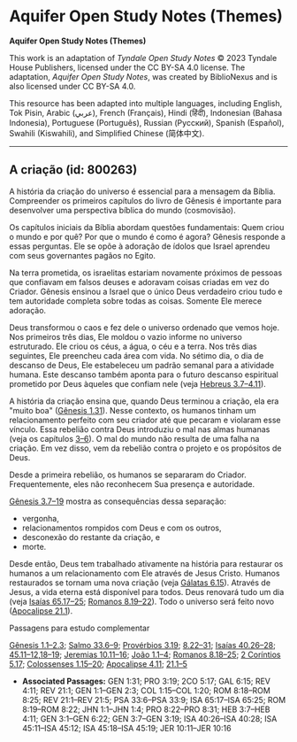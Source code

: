 # Aquifer Open Study Notes (Themes)

**Aquifer Open Study Notes (Themes)**

This work is an adaptation of *Tyndale Open Study Notes* © 2023 Tyndale House Publishers, licensed under the CC BY\-SA 4\.0 license. The adaptation, *Aquifer Open Study Notes*, was created by BiblioNexus and is also licensed under CC BY\-SA 4\.0\.

This resource has been adapted into multiple languages, including English, Tok Pisin, Arabic (عربي), French (Français), Hindi (हिंदी), Indonesian (Bahasa Indonesia), Portuguese (Português), Russian (Русский), Spanish (Español), Swahili (Kiswahili), and Simplified Chinese (简体中文).



--------------------------------

## A criação (id: 800263)

A história da criação do universo é essencial para a mensagem da Bíblia. Compreender os primeiros capítulos do livro de Gênesis é importante para desenvolver uma perspectiva bíblica do mundo (cosmovisão).

Os capítulos iniciais da Bíblia abordam questões fundamentais: Quem criou o mundo e por quê? Por que o mundo é como é agora? Gênesis responde a essas perguntas. Ele se opõe à adoração de ídolos que Israel aprendeu com seus governantes pagãos no Egito.

Na terra prometida, os israelitas estariam novamente próximos de pessoas que confiavam em falsos deuses e adoravam coisas criadas em vez do Criador. Gênesis ensinou a Israel que o único Deus verdadeiro criou tudo e tem autoridade completa sobre todas as coisas. Somente Ele merece adoração.

Deus transformou o caos e fez dele o universo ordenado que vemos hoje. Nos primeiros três dias, Ele moldou o vazio informe no universo estruturado. Ele criou os céus, a água, o céu e a terra. Nos três dias seguintes, Ele preencheu cada área com vida. No sétimo dia, o dia de descanso de Deus, Ele estabeleceu um padrão semanal para a atividade humana. Este descanso também aponta para o futuro descanso espiritual prometido por Deus àqueles que confiam nele (veja [Hebreus 3\.7–4\.11](https://ref.ly/Heb3:7-Heb4:11)).

A história da criação ensina que, quando Deus terminou a criação, ela era "muito boa" ([Gênesis 1\.31](https://ref.ly/Gen1:31)). Nesse contexto, os humanos tinham um relacionamento perfeito com seu criador até que pecaram e violaram esse vínculo. Essa rebelião contra Deus introduziu o mal nas almas humanas (veja os capítulos [3–6](https://ref.ly/Gen3:1-Gen6:22)). O mal do mundo não resulta de uma falha na criação. Em vez disso, vem da rebelião contra o projeto e os propósitos de Deus.

Desde a primeira rebelião, os humanos se separaram do Criador. Frequentemente, eles não reconhecem Sua presença e autoridade.

[Gênesis 3\.7–19](https://ref.ly/Gen3:7-Gen3:19) mostra as consequências dessa separação:

* vergonha,
* relacionamentos rompidos com Deus e com os outros,
* desconexão do restante da criação, e
* morte.

Desde então, Deus tem trabalhado ativamente na história para restaurar os humanos a um relacionamento com Ele através de Jesus Cristo. Humanos restaurados se tornam uma nova criação (veja [Gálatas 6\.15](https://ref.ly/Gal6:15)). Através de Jesus, a vida eterna está disponível para todos. Deus renovará tudo um dia (veja [Isaías 65\.17–25](https://ref.ly/Isa65:17-Isa65:25); [Romanos 8\.19–22](https://ref.ly/Rom8:19-Rom8:22)). Todo o universo será feito novo ([Apocalipse 21\.1](https://ref.ly/Rev21:1)).

Passagens para estudo complementar

[Gênesis 1\.1–2\.3](https://ref.ly/Gen1:1-Gen2:3); [Salmo 33\.6–9](https://ref.ly/Ps33:6-Ps33:9); [Provérbios 3\.19](https://ref.ly/Prov3:19); [8\.22–31](https://ref.ly/Prov8:22-Prov8:31); [Isaías 40\.26–28](https://ref.ly/Isa40:26-Isa40:28); [45\.11–12](https://ref.ly/Isa45:11-Isa45:12),[18–19](https://ref.ly/Isa45:18-Isa45:19); [Jeremias 10\.11–16](https://ref.ly/Jer10:11-Jer10:16); [João 1\.1–4](https://ref.ly/John1:1-John1:4); [Romanos 8\.18–25](https://ref.ly/Rom8:18-Rom8:25); [2 Coríntios 5\.17](https://ref.ly/2Cor5:17); [Colossenses 1\.15–20](https://ref.ly/Col1:15-Col1:20); [Apocalipse 4\.11](https://ref.ly/Rev4:11); [21\.1–5](https://ref.ly/Rev21:1-Rev21:5)

* **Associated Passages:** GEN 1:31; PRO 3:19; 2CO 5:17; GAL 6:15; REV 4:11; REV 21:1; GEN 1:1–GEN 2:3; COL 1:15–COL 1:20; ROM 8:18–ROM 8:25; REV 21:1–REV 21:5; PSA 33:6–PSA 33:9; ISA 65:17–ISA 65:25; ROM 8:19–ROM 8:22; JHN 1:1–JHN 1:4; PRO 8:22–PRO 8:31; HEB 3:7–HEB 4:11; GEN 3:1–GEN 6:22; GEN 3:7–GEN 3:19; ISA 40:26–ISA 40:28; ISA 45:11–ISA 45:12; ISA 45:18–ISA 45:19; JER 10:11–JER 10:16

